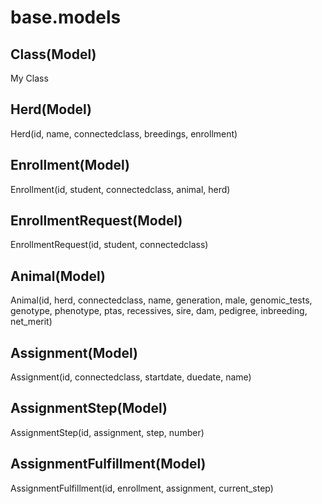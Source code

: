 # base.models
## Class(Model)
My Class
## Herd(Model)
Herd(id, name, connectedclass, breedings, enrollment)
## Enrollment(Model)
Enrollment(id, student, connectedclass, animal, herd)
## EnrollmentRequest(Model)
EnrollmentRequest(id, student, connectedclass)
## Animal(Model)
Animal(id, herd, connectedclass, name, generation, male, genomic_tests, genotype, phenotype, ptas, recessives, sire, dam, pedigree, inbreeding, net_merit)
## Assignment(Model)
Assignment(id, connectedclass, startdate, duedate, name)
## AssignmentStep(Model)
AssignmentStep(id, assignment, step, number)
## AssignmentFulfillment(Model)
AssignmentFulfillment(id, enrollment, assignment, current_step)
